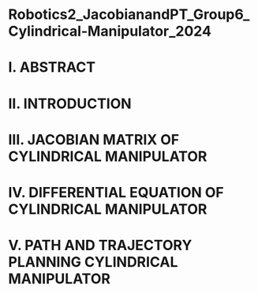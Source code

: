 # Robotics2_JacobianandPT_Group6_Cylindrical-Manipulator_2024

# I. ABSTRACT
# II. INTRODUCTION
# III. JACOBIAN MATRIX OF CYLINDRICAL MANIPULATOR
# IV. DIFFERENTIAL EQUATION OF CYLINDRICAL MANIPULATOR
# V. PATH AND TRAJECTORY PLANNING CYLINDRICAL MANIPULATOR
